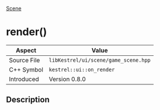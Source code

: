 [Scene](index)
# render()
| Aspect | Value |
| --- | --- |
| Source File | `libKestrel/ui/scene/game_scene.hpp` |
| C++ Symbol | `kestrel::ui::on_render` |
| Introduced | Version 0.8.0 |
## Description

